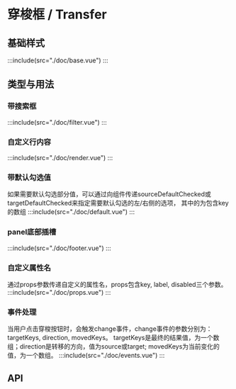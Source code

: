 # 穿梭框 / Transfer
## 基础样式
:::include(src="./doc/base.vue")
:::

## 类型与用法
### 带搜索框
:::include(src="./doc/filter.vue")
:::

### 自定义行内容
:::include(src="./doc/render.vue")
:::

### 带默认勾选值
如果需要默认勾选部分值，可以通过向组件传递sourceDefaultChecked或targetDefaultChecked来指定需要默认勾选的左/右侧的选项，
其中的为包含key的数组
:::include(src="./doc/default.vue")
:::

### panel底部插槽
:::include(src="./doc/footer.vue")
:::

### 自定义属性名
通过props参数传递自定义的属性名，props包含key, label, disabled三个参数。
:::include(src="./doc/props.vue")
:::

### 事件处理
当用户点击穿梭按钮时，会触发change事件，change事件的参数分别为：targetKeys, direction, movedKeys。
targetKeys是最终的结果值，为一个数组；direction是转移的方向，值为source或target; movedKeys为当前变化的值，为一个数组。
:::include(src="./doc/events.vue")
:::

## API
<api-doc name="Transfer" :doc="require('./api.json')"></api-doc>
